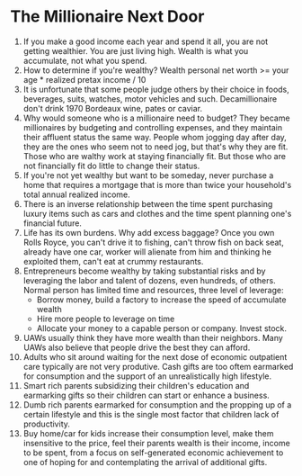 # The Millionaire Next Door

1. If you make a good income each year and spend it all, you are not getting wealthier. You are just living high. Wealth is what you accumulate, not what you spend.
2. How to determine if you're wealthy? Wealth personal net worth >= your age * realized pretax income / 10
3. It is unfortunate that some people judge others by their choice in foods, beverages, suits, watches, motor vehicles and such. Decamillionaire don't drink 1970 Bordeaux wine, pates or caviar.
4. Why would someone who is a millionaire need to budget? They became millionaires by budgeting and controlling expenses, and they maintain their affluent status the same way. People whom jogging day after day, they are the ones who seem not to need jog, but that's why they are fit. Those who are walthy work at staying financially fit. But those who are not financially fit do little to change their status. 
5. If you're not yet wealthy but want to be someday, never purchase a home that requires a mortgage that is more than twice your household's total annual realized income.
6. There is an inverse relationship between the time spent purchasing luxury items such as cars and clothes and the time spent planning one's financial future.
7. Life has its own burdens. Why add excess baggage? Once you own Rolls Royce, you can't drive it to fishing, can't throw fish on back seat, already have one car, worker will alienate from him and thinking he exploited them, can't eat at crummy restaurants. 
8. Entrepreneurs become wealthy by taking substantial risks and by leveraging the labor and talent of dozens, even hundreds, of others. Normal person has limited time and resources, three level of leverage:
    - Borrow money, build a factory to increase the speed of accumulate wealth
    - Hire more people to leverage on time
    - Allocate your money to a capable person or company. Invest stock.
9. UAWs usually think they have more wealth than their neighbors. Many UAWs also believe that people drive the best they can afford.
10. Adults who sit around waiting for the next dose of economic outpatient care typically are not very produtive. Cash gifts are too oftem earmarked for consumption and the support of an unrealistically high lifestyle. 
11. Smart rich parents subsidizing their children's education and earmarking gifts so their children can start or enhance a business. 
12. Dumb rich parents earmarked for consumption and the propping up of a certain lifestyle and this is the single most factor that children lack of productivity. 
13. Buy home/car for kids increase their consumption level, make them insensitive to the price, feel their parents wealth is their income, income to be spent, from a focus on self-generated economic achievement to one of hoping for and contemplating the arrival of additional gifts. 
